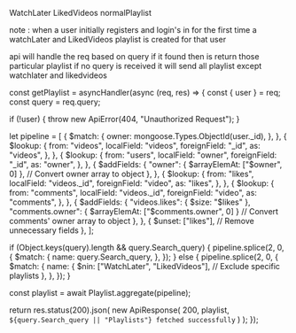 WatchLater
LikedVideos
normalPlaylist

note : when a user initially registers and login's in for the first time a watchLater and LikedVideos playlist is created for that user 

api will handle the req based on query if it found then is return those particular playlist
if no query is received it will send all playlist except watchlater and likedvideos 


const getPlaylist = asyncHandler(async (req, res) => {
  const { user } = req;
  const query = req.query;

  if (!user) {
    throw new ApiError(404, "Unauthorized Request");
  }

  let pipeline = [
    {
      $match: {
        owner: mongoose.Types.ObjectId(user._id),
      },
    },
    {
      $lookup: {
        from: "videos",
        localField: "videos",
        foreignField: "_id",
        as: "videos",
      },
    },
    {
      $lookup: {
        from: "users",
        localField: "owner",
        foreignField: "_id",
        as: "owner",
      },
    },
    {
      $addFields: {
        "owner": { $arrayElemAt: ["$owner", 0] }, // Convert owner array to object
      },
    },
    {
      $lookup: {
        from: "likes",
        localField: "videos._id",
        foreignField: "video",
        as: "likes",
      },
    },
    {
      $lookup: {
        from: "comments",
        localField: "videos._id",
        foreignField: "video",
        as: "comments",
      },
    },
    {
      $addFields: {
        "videos.likes": { $size: "$likes" },
        "comments.owner": { $arrayElemAt: ["$comments.owner", 0] } // Convert comments' owner array to object
      },
    },
    {
      $unset: ["likes"], // Remove unnecessary fields
    },
  ];

  if (Object.keys(query).length && query.Search_query) {
    pipeline.splice(2, 0, {
      $match: {
        name: query.Search_query,
      },
    });
  } else {
    pipeline.splice(2, 0, {
      $match: {
        name: {
          $nin: ["WatchLater", "LikedVideos"], // Exclude specific playlists
        },
      },
    });
  }

  const playlist = await Playlist.aggregate(pipeline);

  return res.status(200).json(
    new ApiResponse(
      200,
      playlist,
      `${query.Search_query || "Playlists"} fetched successfully`
    )
  );
});
